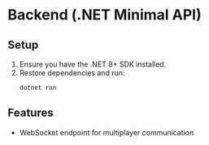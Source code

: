 # Backend (.NET Minimal API)

## Setup

1. Ensure you have the .NET 8+ SDK installed.
2. Restore dependencies and run:
   ```sh
   dotnet run
   ```

## Features
- WebSocket endpoint for multiplayer communication
